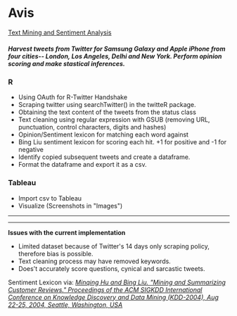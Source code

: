 # Avis
<ins> Text Mining and Sentiment Analysis </ins>

##### *Harvest tweets from Twitter for Samsung Galaxy and Apple iPhone from four cities-- London, Los Angeles, Delhi and New York. Perform opinion scoring and make stastical inferences.*

### R <br>
<ul>
<li> Using OAuth for R-Twitter Handshake
<li> Scraping twitter using searchTwitter() in the twitteR package.
<li> Obtaining the text content of the tweets from the status class
<li> Text cleaning using regular expression with GSUB (removing URL, punctuation, control characters, digits and hashes)
<li> Opinion/Sentiment lexicon for matching each word against
<li> Bing Liu sentiment lexicon for scoring each hit. +1 for positive and -1 for negative
  <li> Identify copied subsequent tweets and create a dataframe.
<li> Format the dataframe and export it as a csv.
  </ul>
  
### Tableau <br>
<ul>
<li> Import csv to Tableau
<li> Visualize (Screenshots in "Images")
</ul> 
  
  <hr>
  <hr>
 <strong> Issues with the current implementation </strong> <br>
  <ul>
<li> Limited dataset because of Twitter's 14 days only scraping policy, therefore bias is possible.
<li> Text cleaning process may have removed keywords.
  <li> Does't accurately score questions, cynical and sarcastic tweets.
</ul> 

Sentiment Lexicon via: *[Minqing Hu and Bing Liu. "Mining and Summarizing Customer Reviews."  Proceedings of the ACM SIGKDD International Conference on Knowledge Discovery and Data Mining (KDD-2004), Aug 22-25, 2004, Seattle, Washington, USA](https://dl.acm.org/doi/10.1145/1014052.1014073)*
